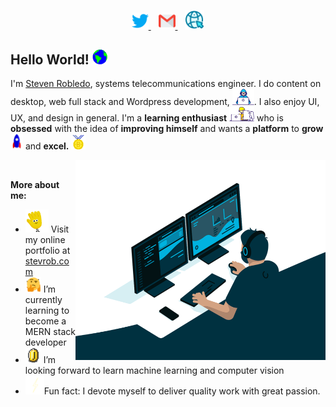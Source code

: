 <p align='center'>
  <a href="https://twitter.com/stevrob790">
    <img width="27px" src="Assets/Twitter.svg" />
  </a>&nbsp;&nbsp;
  <a href="mailto:info@stevrob.com">
    <img width="27px" src="Assets/Gmail.svg" />
  </a>&nbsp;&nbsp;
  <a href="https://stevrob.com">
    <img width="31px" src="Assets/Website.svg" />
  </a>
</p>

## Hello World!  <img src="Assets/Earth.gif" width="24px">

I'm <a href="https://www.stevrob.com" target="_blank">Steven Robledo</a>, systems telecommunications engineer. I do content on desktop, web full stack and Wordpress development, <img width="35px" src="Assets/Developer.gif" />. I also enjoy UI, UX, and design in general. I'm a **learning enthusiast** <img width="40px" src="Assets/Designer.gif" /> who is **obsessed** with the idea of **improving himself** and wants a **platform** to **grow** <img width="20px" src="Assets/Rocket.gif" /> and **excel.** <img width="23px" src="Assets/Medal.gif" />

<img align="right" alt="GIF" src="Assets/code.gif" width="400" height="320" />

<br>

**More about me:**

- <img width="37px" src="Assets/wave.gif" /> Visit my online portfolio at <a href="https://www.stevrob.com" target="_blank">stevrob.com</a>
- <img width="25px" src="Assets/hmm.gif" /> I’m currently learning to become a MERN stack developer
- <img width="25px" src="Assets/coin.gif" /> I’m looking forward to learn machine learning and computer vision
- <img width="30px" src="Assets/bolt.gif" />Fun fact: I devote myself to deliver quality work with great passion.

<!--

## Skills & Experience&nbsp;<img src="Assets/Mario_Hello_Big.gif" width="30px">

<br>
<table>
<thead> 
      <tr>
      <th>Fundamentals</th>
      <th>Frontend</th>
      <th>Backend</th>
      <th>Deployment</th>
    </tr>
</thead>
<tbody>
  
<tr>
  
  <td align="center">
    <span><b><center>Git</center></b></span> 
    <a href="https://git-scm.com"><img height=55 src="https://cdn.jsdelivr.net/gh/devicons/devicon/icons/git/git-original.svg"></a> 
  </td>

  <td align="center">
    <span><b><center>React</center></b></span> 
     <a href="https://reactjs.org"><img height=55 src="https://cdn.jsdelivr.net/gh/devicons/devicon/icons/react/react-original.svg"></a> 
  </td>

  <td align="center">
    <span><b><center>NodeJS</center></b></span> 
    <a href="https://nodejs.org/en/about/"><img height=60 src="https://img.icons8.com/color/2x/nodejs.png"></a> 
  </td>

  <td align="center">
    <span><b><center>Docker</center></b></span> 
    <a href="https://www.docker.com/company/"><img height=70 src="https://cdn.jsdelivr.net/gh/devicons/devicon/icons/docker/docker-original.svg"></a> 
  </td>   
</tr>
  
  
<tr>

  <td align="center">
    <span><b><center>Java</center></b></span> 
    <a href="https://go.java"><img height=65 src="https://raw.githubusercontent.com/devicons/devicon/master/icons/java/java-original.svg"></a> 
  </td>
  
  <td align="center">
    <span><b><center>Typescript</center></b></span> 
    <a href="https://www.typescriptlang.org"><img height=52 src="https://cdn.jsdelivr.net/gh/devicons/devicon/icons/typescript/typescript-original.svg"></a> 
  </td>
  
  <td align="center">
    <span><b><center>MySQL</center></b></span> 
    <a href="https://www.mysql.com"><img height=55 src="https://cdn.jsdelivr.net/gh/devicons/devicon/icons/mysql/mysql-original.svg"></a> 
  </td>
  
  <td align="center">
    <span><b><center>Kubernetes</center></b></span> 
    <a href="https://kubernetes.io"><img height=58 src="https://cdn.jsdelivr.net/gh/devicons/devicon/icons/kubernetes/kubernetes-plain.svg"></a> 
  </td>
  
</tr>
  
<tr>

  <td align="center">
     <span><b><center>PHP</center></b></span> 
     <a href="https://www.php.net"><img height=65 src="https://raw.githubusercontent.com/devicons/devicon/master/icons/php/php-original.svg"></a> 
  </td>

  <td align="center">
    <span><b><center>Bootstrap</center></b></span> 
    <a href="https://getbootstrap.com"><img height=58 src="https://cdn.jsdelivr.net/gh/devicons/devicon/icons/bootstrap/bootstrap-original.svg"></a> 
  </td>
  
  <td align="center">
    <span><b><center>PostgreSQL</center></b></span> 
    <a href="https://www.postgresql.org/about/"><img height=58 src="https://cdn.jsdelivr.net/gh/devicons/devicon/icons/postgresql/postgresql-original.svg"></a> 
  </td>
  
  <td align="center">
    <span><b><center>Github</center></b></span> 
    <a href="https://kinsta.com/knowledgebase/what-is-github/"><img height=58 src="https://cdn.jsdelivr.net/gh/devicons/devicon/icons/github/github-original.svg"></a> 
  </td>
  
  
</tr>
  
<tr>
  
  <td align="center">
    <span><b><center>C++</center></b></span> 
    <a href="https://en.wikipedia.org/wiki/C%2B%2B"><img height=55 src="https://isocpp.org/assets/images/cpp_logo.png"></a> 
  </td>
  
  <td align="center">
    <span><b><center>DevTools</center></b></span> 
    <a href="https://developer.chrome.com/docs/devtools/"><img height=55 src="https://cdn.jsdelivr.net/gh/devicons/devicon/icons/chrome/chrome-original.svg"></a> 
  </td>
  
  <td align="center">
    <span><b><center>MongoDB</center></b></span> 
    <a href="https://www.mongodb.com/docs/atlas/"><img height=58 src="https://cdn.jsdelivr.net/gh/devicons/devicon/icons/mongodb/mongodb-original.svg"></a> 
  </td>
  
  <td align="center">
    <span><b><center>Gitlab</center></b></span> 
    <a href="https://about.gitlab.com"><img height=58 src="https://cdn.jsdelivr.net/gh/devicons/devicon/icons/gitlab/gitlab-original.svg"></a> 
  </td>

</tr>
  
<tr>

  <td align="center">
    <span><b><center>Html</center></b></span> 
    <a href=""><img height=58 src="https://cdn.jsdelivr.net/gh/devicons/devicon/icons/html5/html5-original.svg"></a> 
  </td>
  
   <td align="center">
    <span><b><center></center></b></span> 
  </td>
  
  <td align="center">
    <span><b><center>Firebase</center></b></span> 
    <a href="https://firebase.google.com"><img height=58 src="https://cdn.jsdelivr.net/gh/devicons/devicon/icons/firebase/firebase-plain.svg"></a> 
  </td>
  
  <td align="center">
    <span><b><center></center></b></span> 
  </td>
  
</tr>
  
<tr>

  <td align="center">
    <span><b><center>Wordpress</center></b></span> 
    <a href="https://wordpress.com"><img height=58 src="https://cdn.jsdelivr.net/gh/devicons/devicon/icons/wordpress/wordpress-plain.svg"></a> 
  </td>
  
   <td align="center">
    <span><b><center></center></b></span> 
  </td>
  
  <td align="center">
    <span><b><center>Express</center></b></span> 
    <a href="https://expressjs.com"><img height=58 src="https://cdn.jsdelivr.net/gh/devicons/devicon/icons/express/express-original.svg"></a> 
  </td>
  
  <td align="center">
    <span><b><center></center></b></span> 
  </td>
 
</tr>

</tbody>
</table>

-->
